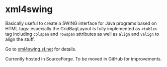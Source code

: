 xml4swing
=========
Basically useful to create a SWING interface for Java programs based on HTML tags: especially the GridBagLayout is fully implemented as <code>&lt;table&gt;</code> tag including <code>colspan</code> and <code>rowspan</code> attributes as well as <code>align</code> and <code>valign</code> to align the stuff.

Go to <a href="http://xml4swing.sf.net/">xml4swing.sf.net</a> for details.

Currently hosted in SourceForge. To be moved in GitHub for improvements.
